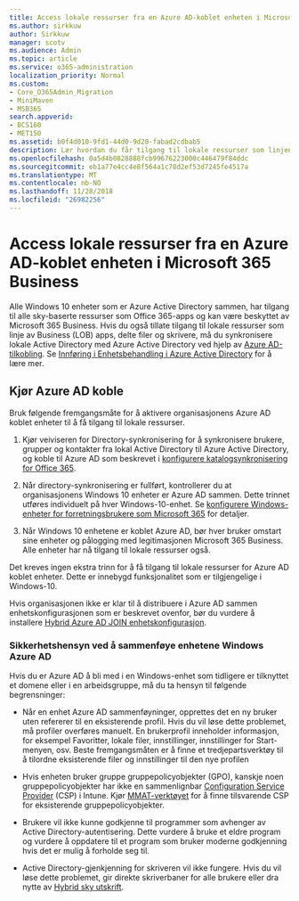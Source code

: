 ```yaml
---
title: Access lokale ressurser fra en Azure AD-koblet enheten i Microsoft 365 Business
ms.author: sirkkuw
author: Sirkkuw
manager: scotv
ms.audience: Admin
ms.topic: article
ms.service: o365-administration
localization_priority: Normal
ms.custom:
- Core_O365Admin_Migration
- MiniMaven
- MSB365
search.appverid:
- BCS160
- MET150
ms.assetid: b0f4d010-9fd1-44d0-9d20-fabad2cdbab5
description: Lær hvordan du får tilgang til lokale ressurser som linjen Business apps, delte filer og skrivere fra en Active Directory Azure sammen Windows 10 enhet.
ms.openlocfilehash: 0a5d4b0828888fcb99676223000c446479f84ddc
ms.sourcegitcommit: eb1a77e4cc4e8f564a1c78d2ef53d7245fe4517a
ms.translationtype: MT
ms.contentlocale: nb-NO
ms.lasthandoff: 11/28/2018
ms.locfileid: "26982256"
---
```

# <a name="access-on-premises-resources-from-an-azure-ad-joined-device-in-microsoft-365-business"></a>Access lokale ressurser fra en Azure AD-koblet enheten i Microsoft 365 Business

Alle Windows 10 enheter som er Azure Active Directory sammen, har tilgang til alle sky-baserte ressurser som Office 365-apps og kan være beskyttet av Microsoft 365 Business. Hvis du også tillate tilgang til lokale ressurser som linje av Business (LOB) apps, delte filer og skrivere, må du synkronisere lokale Active Directory med Azure Active Directory ved hjelp av [Azure AD-tilkobling](https://docs.microsoft.com/en-us/azure/active-directory/connect/active-directory-aadconnect). Se [Innføring i Enhetsbehandling i Azure Active Directory](https://docs.microsoft.com/en-us/azure/active-directory/device-management-introduction) for å lære mer. 
  
## <a name="run-azure-ad-connect"></a>Kjør Azure AD koble

Bruk følgende fremgangsmåte for å aktivere organisasjonens Azure AD koblet enheter til å få tilgang til lokale ressurser.
  
1. Kjør veiviseren for Directory-synkronisering for å synkronisere brukere, grupper og kontakter fra lokal Active Directory til Azure Active Directory, og koble til Azure AD som beskrevet i [konfigurere katalogsynkronisering for Office 365](https://support.office.com/article/1b3b5318-6977-42ed-b5c7-96fa74b08846).
    
2. Når directory-synkronisering er fullført, kontrollerer du at organisasjonens Windows 10 enheter er Azure AD sammen. Dette trinnet utføres individuelt på hver Windows-10-enhet. Se [konfigurere Windows-enheter for forretningsbrukere som Microsoft 365](set-up-windows-devices.md) for detaljer. 
    
3. Når Windows 10 enhetene er koblet Azure AD, bør hver bruker omstart sine enheter og pålogging med legitimasjonen Microsoft 365 Business. Alle enheter har nå tilgang til lokale ressurser også.
    
Det kreves ingen ekstra trinn for å få tilgang til lokale ressurser for Azure AD koblet enheter. Dette er innebygd funksjonalitet som er tilgjengelige i Windows-10. 
  
Hvis organisasjonen ikke er klar til å distribuere i Azure AD sammen enhetskonfigurasjonen som er beskrevet ovenfor, bør du vurdere å installere [Hybrid Azure AD JOIN enhetskonfigurasjon](manage-windows-devices.md).
  
### <a name="considerations-when-joining-your-windows-devices-to-azure-ad"></a>Sikkerhetshensyn ved å sammenføye enhetene Windows Azure AD

Hvis du er Azure AD å bli med i en Windows-enhet som tidligere er tilknyttet et domene eller i en arbeidsgruppe, må du ta hensyn til følgende begrensninger:
  
- Når en enhet Azure AD sammenføyninger, opprettes det en ny bruker uten refererer til en eksisterende profil. Hvis du vil løse dette problemet, må profiler overføres manuelt. En brukerprofil inneholder informasjon, for eksempel Favoritter, lokale filer, innstillinger, innstillinger for Start-menyen, osv. Beste fremgangsmåten er å finne et tredjepartsverktøy til å tilordne eksisterende filer og innstillinger til den nye profilen
    
- Hvis enheten bruker gruppe gruppepolicyobjekter (GPO), kanskje noen gruppepolicyobjekter har ikke en sammenlignbar [Configuration Service Provider](https://docs.microsoft.com/windows/configuration/provisioning-packages/how-it-pros-can-use-configuration-service-providers) (CSP) i Intune. Kjør [MMAT-verktøyet](https://www.microsoft.com/download/details.aspx?id=45520) for å finne tilsvarende CSP for eksisterende gruppepolicyobjekter. 
    
- Brukere vil ikke kunne godkjenne til programmer som avhenger av Active Directory-autentisering. Dette vurdere å bruke et eldre program og vurdere å oppdatere til et program som bruker moderne godkjenning hvis det er mulig å forholde seg til.
    
- Active Directory-gjenkjenning for skriveren vil ikke fungere. Hvis du vil løse dette problemet, gir direkte skriverbaner for alle brukere eller dra nytte av [Hybrid sky utskrift](https://docs.microsoft.com/windows-server/administration/hybrid-cloud-print/hybrid-cloud-print-deploy).
    

